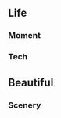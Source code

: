 <h2 id="g1">Life</h2>
<h3 id="g1.1">Moment</h3>
<a href="./post/upload/birthday.png" data-lightbox="Gallery" data-title="Birthday of 2020">
<i class="fa fa-birthday-cake fa-border fa-5x fa-fw" aria-hidden="true" style="color:Orange;"></i>
</a>
<a href="./post/upload/wechat_moment.jpg" data-lightbox="Gallery" data-title="Wechat moment of 2012~2021">
<i class="fa fa-weixin fa-border fa-5x fa-fw" aria-hidden="true" style="color:DodgerBlue;"></i>
</a>
<a href="./post/upload/nvscratch.png" data-lightbox="Gallery" data-title="NV Scratch, you can find them in each NV PCB.">
<i class="fa fa-paw fa-border fa-5x fa-fw" aria-hidden="true" style="color:YellowGreen;"></i>
</a>
<a href="./post/upload/charity.png" data-lightbox="Gallery" data-title="Charity moment in 2017, make the world a better place.">
<i class="fa fa-paint-brush fa-border fa-5x fa-fw" aria-hidden="true" style="color:Chartreuse;"></i>
</a>
<a href="./post/upload/weibo.jpg" data-lightbox="Gallery" data-title="Weibo pictures from 2010-2014 .">
<i class="fa fa-weibo fa-border fa-5x fa-fw" aria-hidden="true" style="color:red;"></i>
</a>
<a href="./post/upload/2013.png" data-lightbox="Gallery" data-title="Qzone pictures of 2013.">
<i class="fa fa-picture-o fa-border fa-5x fa-fw" aria-hidden="true" style="color:DarkKhaki;"></i>
</a>
<a href="./post/upload/2012.png" data-lightbox="Gallery" data-title="Qzone pictures of 2012.">
<i class="fa fa-picture-o fa-border fa-5x fa-fw" aria-hidden="true" style="color:DarkBlue;"></i>
</a>
<a href="./post/upload/2011.png" data-lightbox="Gallery" data-title="Qzone pictures of 2011.">
<i class="fa fa-picture-o fa-border fa-5x fa-fw" aria-hidden="true" style="color:Coral;"></i>
</a>
<a href="./post/upload/2010.png" data-lightbox="Gallery" data-title="Qzone pictures of 2010.">
<i class="fa fa-picture-o fa-border fa-5x fa-fw" aria-hidden="true" style="color:Chocolate;"></i>
</a>
<h3 id="g1.2">Tech</h3>
<a href="./post/upload/UOS.png" data-lightbox="Gallery" data-title="My UOS desktop">
<i class="fa fa-linux fa-border fa-5x fa-fw" aria-hidden="true" style="color:MediumAquaMarine;"></i>
</a>
<a href="./post/upload/DT_manjaro_20180928_Evel.jpg" data-lightbox="Gallery" data-title="My Manjaro desktop">
<i class="fa fa-terminal fa-border fa-5x fa-fw" aria-hidden="true" style="color:PowderBlue;"></i>
</a>
<h2 id="g2">Beautiful</h2>
<h3 id="g2.1">Scenery</h3>
<a href="./post/upload/afternoon.png" data-lightbox="Gallery" data-title="I love this afternoon">
<i class="fa fa-map-marker fa-border fa-5x fa-fw" aria-hidden="true" style="color:MediumOrchid;"></i>
</a>
<a href="./post/upload/yellowFlower.png" data-lightbox="Gallery" data-title="Handroanthus chrysanthus (Jacq.) S.O.Grose">
<i class="fa fa-asterisk fa-border fa-5x fa-fw" aria-hidden="true" style="color:yellow;"></i>
</a>
<a href="./post/upload/MyChinesePainting.jpg" data-lightbox="Gallery" data-title="My traditional Chinese painting which by Meizu phone ">
<i class="fa fa-paint-brush fa-border fa-5x fa-fw" aria-hidden="true" style="color:GoldenRod;"></i>
</a>